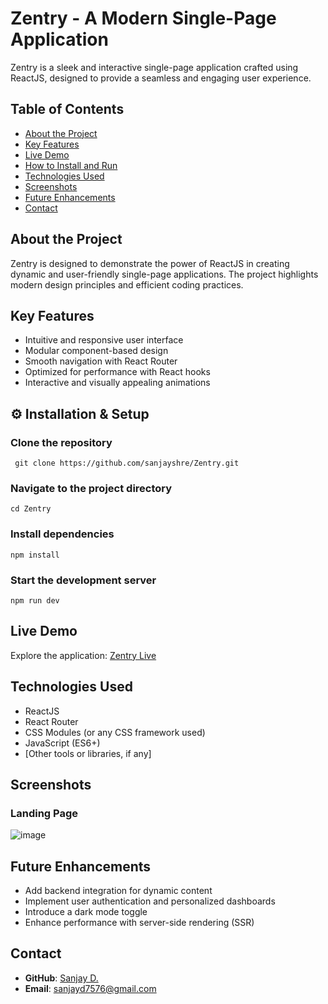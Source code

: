 # Zentry - A Modern Single-Page Application
Zentry is a sleek and interactive single-page application crafted using ReactJS, designed to provide a seamless and engaging user experience.

## Table of Contents

- [About the Project](#about-the-project)
- [Key Features](#key-features)
- [Live Demo](#live-demo)
- [How to Install and Run](#how-to-install-and-run)
- [Technologies Used](#technologies-used)
- [Screenshots](#screenshots)
- [Future Enhancements](#future-enhancements)
- [Contact](#contact)

## About the Project

Zentry is designed to demonstrate the power of ReactJS in creating dynamic and user-friendly single-page applications. The project highlights modern design principles and efficient coding practices.

## Key Features

- Intuitive and responsive user interface
- Modular component-based design
- Smooth navigation with React Router
- Optimized for performance with React hooks
- Interactive and visually appealing animations

## ⚙️ Installation & Setup

### Clone the repository
```
 git clone https://github.com/sanjayshre/Zentry.git
```

### Navigate to the project directory
```
cd Zentry
```

### Install dependencies
```
npm install
```

### Start the development server
```
npm run dev
```
## Live Demo

Explore the application: [Zentry Live](https://zentry-blue-kappa.vercel.app/)

## Technologies Used

- ReactJS
- React Router
- CSS Modules (or any CSS framework used)
- JavaScript (ES6+)
- [Other tools or libraries, if any]

## Screenshots

### Landing Page

![image](https://github.com/user-attachments/assets/d4b414ec-6e68-4204-855d-0307e2205702)

## Future Enhancements

- Add backend integration for dynamic content
- Implement user authentication and personalized dashboards
- Introduce a dark mode toggle
- Enhance performance with server-side rendering (SSR)

## Contact

- **GitHub**: [Sanjay D.](https://github.com/sanjayshre)
- **Email**: sanjayd7576@gmail.com
